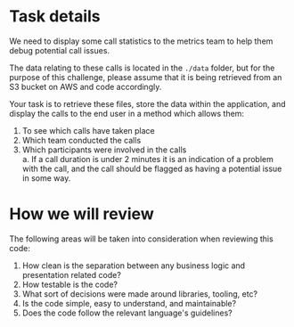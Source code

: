 # Task details

We need to display some call statistics to the metrics team to help them debug potential call issues.

The data relating to these calls is located in the `./data` folder, but for the purpose of this challenge, please assume that it is being retrieved from an S3 bucket on AWS and code accordingly.

Your task is to retrieve these files, store the data within the application, and display the calls to the end user in a method which allows them:

1. To see which calls have taken place
2. Which team conducted the calls
3. Which participants were involved in the calls  
   a. If a call duration is under 2 minutes it is an indication of a problem with the call, and the call should be flagged as having a potential issue in some way.

# How we will review

The following areas will be taken into consideration when reviewing this code:

1. How clean is the separation between any business logic and presentation related code?
2. How testable is the code?
3. What sort of decisions were made around libraries, tooling, etc?
4. Is the code simple, easy to understand, and maintainable?
5. Does the code follow the relevant language's guidelines?
